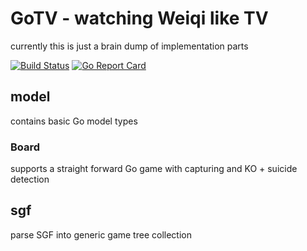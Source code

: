 # GoTV - watching Weiqi like TV

currently this is just a brain dump of implementation parts

[![Build Status](https://travis-ci.org/dgf/gotv.svg)](https://travis-ci.org/dgf/gotv)
[![Go Report Card](https://goreportcard.com/badge/github.com/dgf/gotv)](https://goreportcard.com/report/github.com/dgf/gotv)

## model

contains basic Go model types

### Board

supports a straight forward Go game with capturing and KO + suicide detection

## sgf

parse SGF into generic game tree collection

